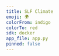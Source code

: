 ```yaml
---
title: SLF Climate
emoji: 🌍
colorFrom: indigo
colorTo: red
sdk: docker
app_file: app.py
pinned: false
---
```

